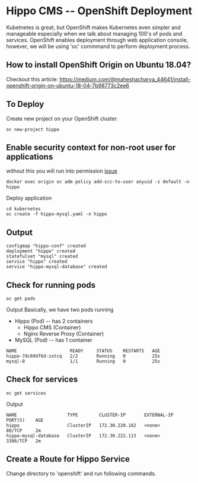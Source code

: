 # Hippo CMS -- OpenShift Deployment
Kubetnetes is great, but OpenShift makes Kubernetes even simpler and manageable especially when we talk about managing 100's of pods and services. OpenShift enables deployment through web application console, however, we will be using 'oc' commmand to perform deployment process.

How to install OpenShift Origin on Ubuntu 18.04?
-----------------------------------------------
Checkout this article: 
https://medium.com/@maheshacharya_44641/install-openshift-origin-on-ubuntu-18-04-7b98773c2ee6

To Deploy 
---------
Create new project on your OpenShift cluster.
```
oc new-project hippo
```
Enable security context for non-root user for applications
-----
without this you will run into permission [issue](https://github.com/openshift/origin/issues/10483) 
```
docker exec origin oc adm policy add-scc-to-user anyuid -z default -n hippo
```

Deploy application
```
cd kubernetes
oc create -f hippo-mysql.yaml -n hippo
```
Output
-----
```
configmap "hippo-conf" created
deployment "hippo" created
statefulset "mysql" created
service "hippo" created
service "hippo-mysql-database" created
```
Check for running pods
--------
```
oc get pods
```
Output
Basically, we have two pods running 
* Hippo (Pod) -- has 2 containers
  * Hippo CMS (Container)
  * Nginx Reverse Proxy (Container)
* MySQL (Pod) -- has 1 container
```
NAME                    READY     STATUS    RESTARTS   AGE
hippo-7dc69df6d-zxtcq   2/2       Running   0          25s
mysql-0                 1/1       Running   0          25s
```
Check for services
--------
```
oc get services
```
Output
```
NAME                   TYPE        CLUSTER-IP       EXTERNAL-IP   PORT(S)    AGE
hippo                  ClusterIP   172.30.220.182   <none>        80/TCP     2m
hippo-mysql-database   ClusterIP   172.30.222.113   <none>        3306/TCP   2m
```

Create a Route for Hippo Service
------
Change directory to 'openshift' and run following commands. 


